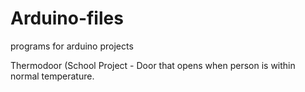 # Arduino-files
programs for arduino projects

Thermodoor (School Project - 
Door that opens when person is within normal temperature. 
